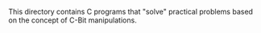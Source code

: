 This directory contains C programs that "solve" practical problems based on the concept of C-Bit manipulations.
